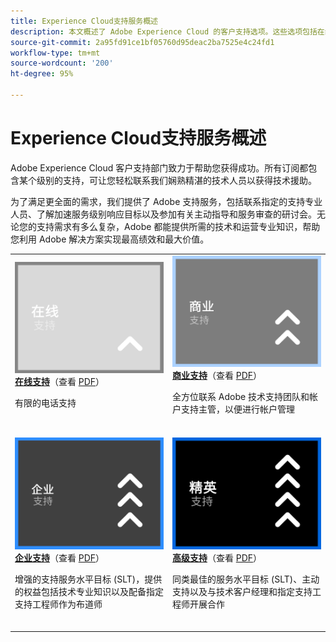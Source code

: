 ```yaml
---
title: Experience Cloud支持服务概述
description: 本文概述了 Adobe Experience Cloud 的客户支持选项。这些选项包括在线、商业、企业和高级。
source-git-commit: 2a95fd91ce1bf05760d95deac2ba7525e4c24fd1
workflow-type: tm+mt
source-wordcount: '200'
ht-degree: 95%

---
```


# Experience Cloud支持服务概述

Adobe Experience Cloud 客户支持部门致力于帮助您获得成功。所有订阅都包含某个级别的支持，可让您轻松联系我们娴熟精湛的技术人员以获得技术援助。

为了满足更全面的需求，我们提供了 Adobe 支持服务，包括联系指定的支持专业人员、了解加速服务级别响应目标以及参加有关主动指导和服务审查的研讨会。无论您的支持需求有多么复杂，Adobe 都能提供所需的技术和运营专业知识，帮助您利用 Adobe 解决方案实现最高绩效和最大价值。

<table style="table-layout:fixed">
<tr>
  <td>
    <a href="online.md">
    <img alt="在线" src="assets/OnlineSupportThumbnail.png"/>
    </a>
    <div>
    <a href="online.md"><strong>在线支持</strong></a>（查看 <a href="assets/OnlineSupportDatasheet.pdf" target="_blank">PDF</a>）
    </div>
    <p>有限的电话支持</p>
    <br>
  </td>
  <td>
    <a href="business.md">
      <img alt="商业" src="assets/BusinessSupportThumbnail.png">
    </a>
    <div>
    <a href="business.md"><strong>商业支持</strong></a>（查看 <a href="assets/BusinessSupportDatasheet.pdf" target="_blank">PDF</a>）
    </div>
    <p>全方位联系 Adobe 技术支持团队和帐户支持主管，以便进行帐户管理</p>
    <br>
  </td>
</tr>
<tr>
  <td>
    <a href="enterprise.md">
    <img alt="企业" src="assets/EnterpriseSupportThumbnail.png"/>
    </a>
    <div>
    <a href="enterprise.md"><strong>企业支持</strong></a>（查看 <a href="assets/EnterpriseSupportDatasheet.pdf" target="_blank">PDF</a>）
    </div>
    <p>增强的支持服务水平目标 (SLT)，提供的权益包括技术专业知识以及配备指定支持工程师作为布道师</p>
    <br>
  </td>
  <td>
    <a href="elite.md">
      <img alt="高级" src="assets/EliteSupportThumbnail.png">
    </a>
    <div>
    <a href="elite.md"><strong>高级支持</strong></a>（查看 <a href="assets/EliteSupportDatasheet.pdf" target="_blank">PDF</a>）
    </div>
    <p>同类最佳的服务水平目标 (SLT)、主动支持以及与技术客户经理和指定支持工程师开展合作</p>
    <br>
  </td>
</tr>
</table>

